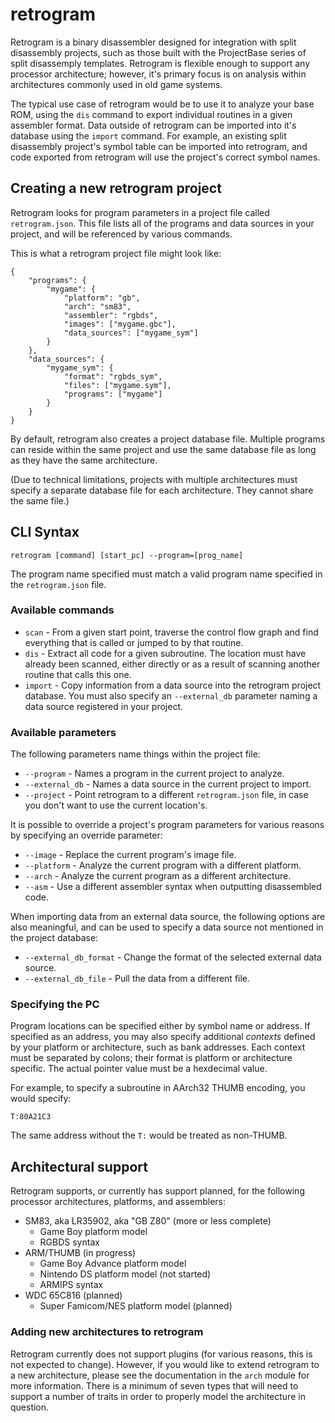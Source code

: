 # retrogram

Retrogram is a binary disassembler designed for integration with split
disassembly projects, such as those built with the ProjectBase series of
split disassemply templates. Retrogram is flexible enough to support any
processor architecture; however, it's primary focus is on analysis within
architectures commonly used in old game systems.

The typical use case of retrogram would be to use it to analyze your base ROM,
using the `dis` command to export individual routines in a given assembler
format. Data outside of retrogram can be imported into it's database using the
`import` command. For example, an existing split disassembly project's symbol
table can be imported into retrogram, and code exported from retrogram will use
the project's correct symbol names.

## Creating a new retrogram project

Retrogram looks for program parameters in a project file called
`retrogram.json`. This file lists all of the programs and data sources in your
project, and will be referenced by various commands.

This is what a retrogram project file might look like:

    {
        "programs": {
            "mygame": {
                "platform": "gb",
                "arch": "sm83",
                "assembler": "rgbds",
                "images": ["mygame.gbc"],
                "data_sources": ["mygame_sym"]
            }
        },
        "data_sources": {
            "mygame_sym": {
                "format": "rgbds_sym",
                "files": ["mygame.sym"],
                "programs": ["mygame"]
            }
        }
    }

By default, retrogram also creates a project database file. Multiple programs
can reside within the same project and use the same database file as long as
they have the same architecture.

(Due to technical limitations, projects with multiple architectures must specify
a separate database file for each architecture. They cannot share the same
file.)

## CLI Syntax

    retrogram [command] [start_pc] --program=[prog_name]

The program name specified must match a valid program name specified in the
`retrogram.json` file.

### Available commands

 * `scan` - From a given start point, traverse the control flow graph and find
   everything that is called or jumped to by that routine.
 * `dis` - Extract all code for a given subroutine. The location must have
   already been scanned, either directly or as a result of scanning another
   routine that calls this one.
 * `import` - Copy information from a data source into the retrogram project
   database. You must also specify an `--external_db` parameter naming a data
   source registered in your project.

### Available parameters

The following parameters name things within the project file:

 * `--program` - Names a program in the current project to analyze.
 * `--external_db` - Names a data source in the current project to import.
 * `--project` - Point retrogram to a different `retrogram.json` file, in case
   you don't want to use the current location's.

It is possible to override a project's program parameters for various reasons
by specifying an override parameter:

 * `--image` - Replace the current program's image file.
 * `--platform` - Analyze the current program with a different platform.
 * `--arch` - Analyze the current program as a different architecture.
 * `--asm` - Use a different assembler syntax when outputting disassembled code.

When importing data from an external data source, the following options are also
meaningful, and can be used to specify a data source not mentioned in the
project database:

 * `--external_db_format` - Change the format of the selected external data
   source.
 * `--external_db_file` - Pull the data from a different file.

### Specifying the PC

Program locations can be specified either by symbol name or address. If
specified as an address, you may also specify additional *contexts* defined by
your platform or architecture, such as bank addresses. Each context must be
separated by colons; their format is platform or architecture specific. The
actual pointer value must be a hexdecimal value.

For example, to specify a subroutine in AArch32 THUMB encoding, you would
specify:

    T:80A21C3

The same address without the `T:` would be treated as non-THUMB.

## Architectural support

Retrogram supports, or currently has support planned, for the following
processor architectures, platforms, and assemblers:

 * SM83, aka LR35902, aka "GB Z80" (more or less complete)
   * Game Boy platform model
   * RGBDS syntax
 * ARM/THUMB (in progress)
   * Game Boy Advance platform model
   * Nintendo DS platform model (not started)
   * ARMIPS syntax
 * WDC 65C816 (planned)
   * Super Famicom/NES platform model (planned)

### Adding new architectures to retrogram

Retrogram currently does not support plugins (for various reasons, this is not
expected to change). However, if you would like to extend retrogram to a new
architecture, please see the documentation in the `arch` module for more
information. There is a minimum of seven types that will need to support a
number of traits in order to properly model the architecture in question.